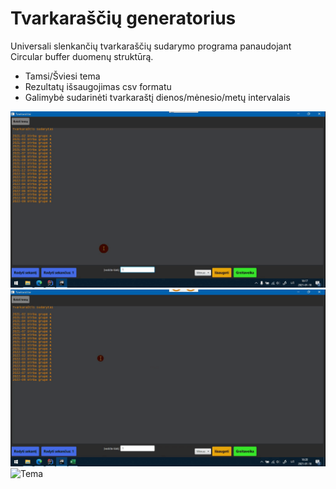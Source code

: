 # Tvarkaraščių generatorius
Universali slenkančių tvarkaraščių sudarymo programa panaudojant Circular buffer duomenų struktūrą.

* Tamsi/Šviesi tema 
* Rezultatų išsaugojimas csv formatu
* Galimybė sudarinėti tvarkaraštį dienos/mėnesio/metų intervalais

![Demo](/img/demo.gif)
![Issaugojimas](/img/save.gif)
![Tema](/img/theme.gif)
